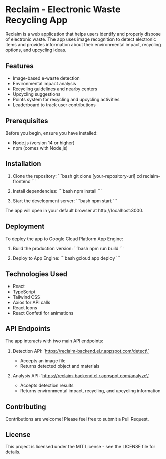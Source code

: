 # Reclaim - Electronic Waste Recycling App

Reclaim is a web application that helps users identify and properly dispose of electronic waste. The app uses image recognition to detect electronic items and provides information about their environmental impact, recycling options, and upcycling ideas.

## Features

- Image-based e-waste detection
- Environmental impact analysis
- Recycling guidelines and nearby centers
- Upcycling suggestions
- Points system for recycling and upcycling activities
- Leaderboard to track user contributions

## Prerequisites

Before you begin, ensure you have installed:
- Node.js (version 14 or higher)
- npm (comes with Node.js)

## Installation

1. Clone the repository:
\`\`\`bash
git clone [your-repository-url]
cd reclaim-frontend
\`\`\`

2. Install dependencies:
\`\`\`bash
npm install
\`\`\`

3. Start the development server:
\`\`\`bash
npm start
\`\`\`

The app will open in your default browser at http://localhost:3000.

## Deployment

To deploy the app to Google Cloud Platform App Engine:

1. Build the production version:
\`\`\`bash
npm run build
\`\`\`

2. Deploy to App Engine:
\`\`\`bash
gcloud app deploy
\`\`\`

## Technologies Used

- React
- TypeScript
- Tailwind CSS
- Axios for API calls
- React Icons
- React Confetti for animations

## API Endpoints

The app interacts with two main API endpoints:

1. Detection API: \`https://reclaim-backend.el.r.appspot.com/detect\`
   - Accepts an image file
   - Returns detected object and materials

2. Analysis API: \`https://reclaim-backend.el.r.appspot.com/analyze\`
   - Accepts detection results
   - Returns environmental impact, recycling, and upcycling information

## Contributing

Contributions are welcome! Please feel free to submit a Pull Request.

## License

This project is licensed under the MIT License - see the LICENSE file for details.
